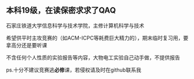 ## 本科19级，在读保密求求了QAQ

石家庄铁道大学信息科学与技术学院，主修计算机科学与技术

希望供平时主攻竞赛的（如ACM-ICPC等耗费巨大精力的），期末临时复习用，要拿高分还是要听课

不含任何个人性质的实验报告等内容，大物电工实验自己动手做，不提供报告

ps.十分不建议竞赛逃**必修**课，若侵权请及时在github联系我
